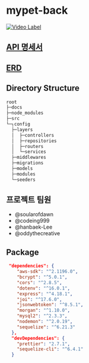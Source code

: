 # mypet-back

[![Video Label](http://imgyoutube.com/vi/'nOXyEW4mpo8'/0.jpg)](https://youtu.be/nOXyEW4mpo8')

## [API 명세서](./docs/API.md)
## [ERD](./docs/ERD.md)

## Directory Structure
```cmd
root
├─docs
├─node_modules
├─src
└─┐config
  ├─layers
  │  ├─controllers
  │  ├─repositories
  │  ├─routers
  │  └─services
  ├─middlewares
  ├─migrations
  ├─models
  ├─modules
  └─seeders
```

## 프로젝트 팀원
- @soularofdawn
- @codeing999
- @hanbaek-Lee
- @oddythecreative

## Package
```json
 "dependencies": {
    "aws-sdk": "^2.1196.0",
    "bcrypt": "^5.0.1",
    "cors": "^2.8.5",
    "dotenv": "^16.0.1",
    "express": "^4.18.1",
    "joi": "^17.6.0",
    "jsonwebtoken": "^8.5.1",
    "morgan": "^1.10.0",
    "mysql2": "^2.3.3",
    "nodemon": "^2.0.19",
    "sequelize": "^6.21.3"
  },
  "devDependencies": {
    "prettier": "2.7.1",
    "sequelize-cli": "^6.4.1"
  }
  ```
